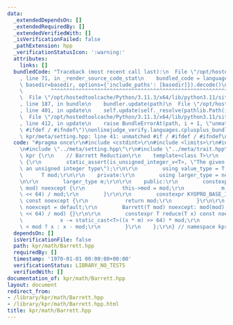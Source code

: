 ```yaml
---
data:
  _extendedDependsOn: []
  _extendedRequiredBy: []
  _extendedVerifiedWith: []
  _isVerificationFailed: false
  _pathExtension: hpp
  _verificationStatusIcon: ':warning:'
  attributes:
    links: []
  bundledCode: "Traceback (most recent call last):\n  File \"/opt/hostedtoolcache/Python/3.11.3/x64/lib/python3.11/site-packages/onlinejudge_verify/documentation/build.py\"\
    , line 71, in _render_source_code_stat\n    bundled_code = language.bundle(stat.path,\
    \ basedir=basedir, options={'include_paths': [basedir]}).decode()\n          \
    \         ^^^^^^^^^^^^^^^^^^^^^^^^^^^^^^^^^^^^^^^^^^^^^^^^^^^^^^^^^^^^^^^^^^^^^^^^^^^^^^^^^\n\
    \  File \"/opt/hostedtoolcache/Python/3.11.3/x64/lib/python3.11/site-packages/onlinejudge_verify/languages/cplusplus.py\"\
    , line 187, in bundle\n    bundler.update(path)\n  File \"/opt/hostedtoolcache/Python/3.11.3/x64/lib/python3.11/site-packages/onlinejudge_verify/languages/cplusplus_bundle.py\"\
    , line 401, in update\n    self.update(self._resolve(pathlib.Path(included), included_from=path))\n\
    \  File \"/opt/hostedtoolcache/Python/3.11.3/x64/lib/python3.11/site-packages/onlinejudge_verify/languages/cplusplus_bundle.py\"\
    , line 412, in update\n    raise BundleErrorAt(path, i + 1, \"unmatched #if /\
    \ #ifdef / #ifndef\")\nonlinejudge_verify.languages.cplusplus_bundle.BundleErrorAt:\
    \ kpr/meta/setting.hpp: line 41: unmatched #if / #ifdef / #ifndef\n"
  code: "#pragma once\r\n#include <cstdint>\r\n#include <limits>\r\n#include <type_traits>\r\
    \n#include \"../meta/setting.hpp\"\r\n#include \"../meta/trait.hpp\"\r\n\r\nnamespace\
    \ kpr {\r\n    // Barrett Reduction\r\n    template<class T>\r\n    struct Barrett\
    \ {\r\n        static_assert(is_unsigned_integer_v<T>, \"The given type must be\
    \ an unsigned integer type\");\r\n\r\n        using value_type = T;\r\n\r\n  \
    \      T mod;\r\n\r\n    private:\r\n        using larger_type = next_integer_t<T>;\r\
    \n\r\n        larger_type m;\r\n\r\n    public:\r\n        constexpr void set_mod(T\
    \ mod) noexcept {\r\n            this->mod = mod;\r\n            m = (static_cast<larger_type>(1)\
    \ << 64) / mod;\r\n        }\r\n\r\n        constexpr KYOPRO_BASE_INT get_mod()\
    \ const noexcept {\r\n            return mod;\r\n        }\r\n\r\n        Barrett()\
    \ noexcept = default;\r\n        Barrett(T mod) noexcept: mod(mod), m((static_cast<larger_type>(1)\
    \ << 64) / mod) {}\r\n\r\n        constexpr T reduce(T x) const noexcept {\r\n\
    \            x -= static_cast<T>((x * m) >> 64) * mod;\r\n            return x\
    \ < mod ? x : x - mod;\r\n        }\r\n    };\r\n} // namespace kpr\r\n"
  dependsOn: []
  isVerificationFile: false
  path: kpr/math/Barrett.hpp
  requiredBy: []
  timestamp: '1970-01-01 00:00:00+00:00'
  verificationStatus: LIBRARY_NO_TESTS
  verifiedWith: []
documentation_of: kpr/math/Barrett.hpp
layout: document
redirect_from:
- /library/kpr/math/Barrett.hpp
- /library/kpr/math/Barrett.hpp.html
title: kpr/math/Barrett.hpp
---
```

